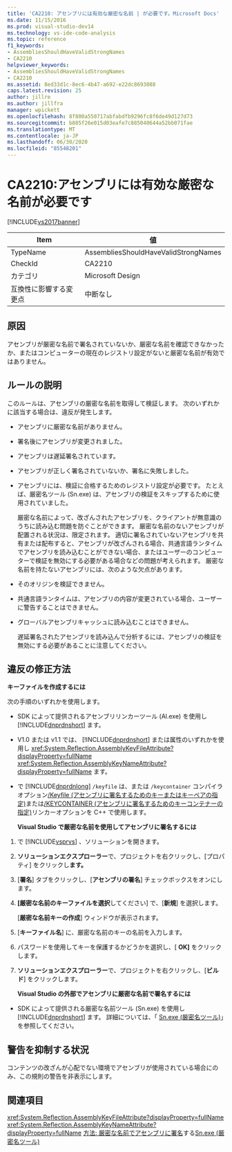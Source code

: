 ```yaml
---
title: 'CA2210: アセンブリには有効な厳密な名前 | が必要です。Microsoft Docs'
ms.date: 11/15/2016
ms.prod: visual-studio-dev14
ms.technology: vs-ide-code-analysis
ms.topic: reference
f1_keywords:
- AssembliesShouldHaveValidStrongNames
- CA2210
helpviewer_keywords:
- AssembliesShouldHaveValidStrongNames
- CA2210
ms.assetid: 8ed33d1c-8ec6-4b47-a692-e22dc8693088
caps.latest.revision: 25
author: jillre
ms.author: jillfra
manager: wpickett
ms.openlocfilehash: 8f800a550717abfabdfb9296fc8f6de49d127d73
ms.sourcegitcommit: b885f26e015d03eafe7c885040644a52bb071fae
ms.translationtype: MT
ms.contentlocale: ja-JP
ms.lasthandoff: 06/30/2020
ms.locfileid: "85548201"
---
```

# <a name="ca2210-assemblies-should-have-valid-strong-names"></a>CA2210:アセンブリには有効な厳密な名前が必要です
[!INCLUDE[vs2017banner](../includes/vs2017banner.md)]

|Item|値|
|-|-|
|TypeName|AssembliesShouldHaveValidStrongNames|
|CheckId|CA2210|
|カテゴリ|Microsoft Design|
|互換性に影響する変更点|中断なし|

## <a name="cause"></a>原因
 アセンブリが厳密な名前で署名されていないか、厳密な名前を確認できなかったか、またはコンピューターの現在のレジストリ設定がないと厳密な名前が有効ではありません。

## <a name="rule-description"></a>ルールの説明
 このルールは、アセンブリの厳密な名前を取得して検証します。 次のいずれかに該当する場合は、違反が発生します。

- アセンブリに厳密な名前がありません。

- 署名後にアセンブリが変更されました。

- アセンブリは遅延署名されています。

- アセンブリが正しく署名されていないか、署名に失敗しました。

- アセンブリには、検証に合格するためのレジストリ設定が必要です。 たとえば、厳密名ツール (Sn.exe) は、アセンブリの検証をスキップするために使用されていました。

  厳密な名前によって、改ざんされたアセンブリを、クライアントが無意識のうちに読み込む問題を防ぐことができます。 厳密な名前のないアセンブリが配置される状況は、限定されます。 適切に署名されていないアセンブリを共有または配布すると、アセンブリが改ざんされる場合、共通言語ランタイムでアセンブリを読み込むことができない場合、またはユーザーのコンピューターで検証を無効にする必要がある場合などの問題が考えられます。 厳密な名前を持たないアセンブリには、次のような欠点があります。

- そのオリジンを検証できません。

- 共通言語ランタイムは、アセンブリの内容が変更されている場合、ユーザーに警告することはできません。

- グローバルアセンブリキャッシュに読み込むことはできません。

  遅延署名されたアセンブリを読み込んで分析するには、アセンブリの検証を無効にする必要があることに注意してください。

## <a name="how-to-fix-violations"></a>違反の修正方法
 **キーファイルを作成するには**

 次の手順のいずれかを使用します。

- SDK によって提供されるアセンブリリンカーツール (Al.exe) を使用し [!INCLUDE[dnprdnshort](../includes/dnprdnshort-md.md)] ます。

- V1.0 または v1.1 では、 [!INCLUDE[dnprdnshort](../includes/dnprdnshort-md.md)] または属性のいずれかを使用し <xref:System.Reflection.AssemblyKeyFileAttribute?displayProperty=fullName> <xref:System.Reflection.AssemblyKeyNameAttribute?displayProperty=fullName> ます。

- で [!INCLUDE[dnprdnlong](../includes/dnprdnlong-md.md)] `/keyfile` は、または `/keycontainer` コンパイラオプション[/Keyfile (アセンブリに署名するためのキーまたはキーペアの指定)](https://msdn.microsoft.com/library/9b71f8c0-541c-4fe5-a0c7-9364f42ecb06)または[/KEYCONTAINER (アセンブリに署名するためのキーコンテナーの指定)](https://msdn.microsoft.com/library/94882d12-b77a-49c7-96d0-18a31aee001e)リンカーオプションを C++ で使用します。

  **Visual Studio で厳密な名前を使用してアセンブリに署名するには**

1. で [!INCLUDE[vsprvs](../includes/vsprvs-md.md)] 、ソリューションを開きます。

2. **ソリューションエクスプローラー**で、プロジェクトを右クリックし、[プロパティ] をクリックし**ます。**

3. [**署名**] タブをクリックし、[**アセンブリの署名**] チェックボックスをオンにします。

4. **[厳密な名前のキーファイルを選択**してください] で、[**新規**] を選択します。

    [**厳密な名前キーの作成**] ウィンドウが表示されます。

5. [**キーファイル名**] に、厳密な名前のキーの名前を入力します。

6. パスワードを使用してキーを保護するかどうかを選択し、[ **OK]** をクリックします。

7. **ソリューションエクスプローラー**で、プロジェクトを右クリックし、[**ビルド**] をクリックします。

   **Visual Studio の外部でアセンブリに厳密な名前で署名するには**

- SDK によって提供される厳密な名前ツール (Sn.exe) を使用し [!INCLUDE[dnprdnshort](../includes/dnprdnshort-md.md)] ます。 詳細については、「 [Sn.exe (厳密名ツール)](https://msdn.microsoft.com/library/c1d2b532-1b8e-4c7a-8ac5-53b801135ec6)」を参照してください。

## <a name="when-to-suppress-warnings"></a>警告を抑制する状況
 コンテンツの改ざんが心配でない環境でアセンブリが使用されている場合にのみ、この規則の警告を非表示にします。

## <a name="see-also"></a>関連項目
 <xref:System.Reflection.AssemblyKeyFileAttribute?displayProperty=fullName> <xref:System.Reflection.AssemblyKeyNameAttribute?displayProperty=fullName>
 [方法: 厳密な名前でアセンブリに署名](https://msdn.microsoft.com/library/2c30799a-a826-46b4-a25d-c584027a6c67)する[Sn.exe (厳密名ツール)](https://msdn.microsoft.com/library/c1d2b532-1b8e-4c7a-8ac5-53b801135ec6)
